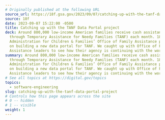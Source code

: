 ```yaml
---
# Originally published at the following URL
source_url: https://18f.gsa.gov/2023/09/07/catching-up-with-the-tanf-data-portal-project/
source: 18f
date: 2023-09-07 15:22:00 -0500
title: Catching up with the TANF Data Portal project
deck: Around 800,000 low-income American families receive cash assistance
  through Temporary Assistance for Needy Families (TANF) each month. 18F and the
  Administration for Children & Families’ Office of Family Assistance partnered
  on building a new data portal for TANF. We caught up with Office of Family
  Assistance leaders to see how their agency is continuing with the work.
summary: Around 800,000 low-income American families receive cash assistance
  through Temporary Assistance for Needy Families (TANF) each month. 18F and the
  Administration for Children & Families’ Office of Family Assistance partnered
  on building a new data portal for TANF. We caught up with Office of Family
  Assistance leaders to see how their agency is continuing with the work.
# See all topics at https://digital.gov/topics
topics:
  - software-engineering
slug: catching-up-with-the-tanf-data-portal-project
# Controls how this page appears across the site
# 0 -- hidden
# 1 -- visible
weight: 1
---
```

